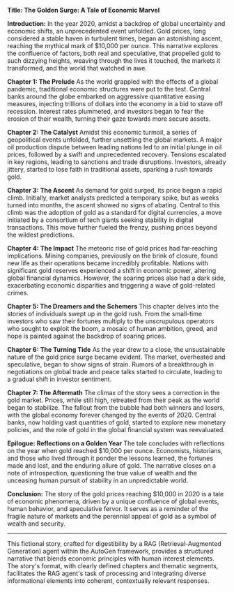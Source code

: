 **Title: The Golden Surge: A Tale of Economic Marvel**

**Introduction:**
In the year 2020, amidst a backdrop of global uncertainty and economic shifts, an unprecedented event unfolded. Gold prices, long considered a stable haven in turbulent times, began an astonishing ascent, reaching the mythical mark of $10,000 per ounce. This narrative explores the confluence of factors, both real and speculative, that propelled gold to such dizzying heights, weaving through the lives it touched, the markets it transformed, and the world that watched in awe.

**Chapter 1: The Prelude**
As the world grappled with the effects of a global pandemic, traditional economic structures were put to the test. Central banks around the globe embarked on aggressive quantitative easing measures, injecting trillions of dollars into the economy in a bid to stave off recession. Interest rates plummeted, and investors began to fear the erosion of their wealth, turning their gaze towards more secure assets.

**Chapter 2: The Catalyst**
Amidst this economic turmoil, a series of geopolitical events unfolded, further unsettling the global markets. A major oil production dispute between leading nations led to an initial plunge in oil prices, followed by a swift and unprecedented recovery. Tensions escalated in key regions, leading to sanctions and trade disruptions. Investors, already jittery, started to lose faith in traditional assets, sparking a rush towards gold.

**Chapter 3: The Ascent**
As demand for gold surged, its price began a rapid climb. Initially, market analysts predicted a temporary spike, but as weeks turned into months, the ascent showed no signs of abating. Central to this climb was the adoption of gold as a standard for digital currencies, a move initiated by a consortium of tech giants seeking stability in digital transactions. This move further fueled the frenzy, pushing prices beyond the wildest predictions.

**Chapter 4: The Impact**
The meteoric rise of gold prices had far-reaching implications. Mining companies, previously on the brink of closure, found new life as their operations became incredibly profitable. Nations with significant gold reserves experienced a shift in economic power, altering global financial dynamics. However, the soaring prices also had a dark side, exacerbating economic disparities and triggering a wave of gold-related crimes.

**Chapter 5: The Dreamers and the Schemers**
This chapter delves into the stories of individuals swept up in the gold rush. From the small-time investors who saw their fortunes multiply to the unscrupulous operators who sought to exploit the boom, a mosaic of human ambition, greed, and hope is painted against the backdrop of soaring prices.

**Chapter 6: The Turning Tide**
As the year drew to a close, the unsustainable nature of the gold price surge became evident. The market, overheated and speculative, began to show signs of strain. Rumors of a breakthrough in negotiations on global trade and peace talks started to circulate, leading to a gradual shift in investor sentiment.

**Chapter 7: The Aftermath**
The climax of the story sees a correction in the gold market. Prices, while still high, retreated from their peak as the world began to stabilize. The fallout from the bubble had both winners and losers, with the global economy forever changed by the events of 2020. Central banks, now holding vast quantities of gold, started to explore new monetary policies, and the role of gold in the global financial system was reevaluated.

**Epilogue: Reflections on a Golden Year**
The tale concludes with reflections on the year when gold reached $10,000 per ounce. Economists, historians, and those who lived through it ponder the lessons learned, the fortunes made and lost, and the enduring allure of gold. The narrative closes on a note of introspection, questioning the true value of wealth and the unceasing human pursuit of stability in an unpredictable world.

**Conclusion:**
The story of the gold prices reaching $10,000 in 2020 is a tale of economic phenomena, driven by a unique confluence of global events, human behavior, and speculative fervor. It serves as a reminder of the fragile nature of markets and the perennial appeal of gold as a symbol of wealth and security.

---

This fictional story, crafted for digestibility by a RAG (Retrieval-Augmented Generation) agent within the AutoGen framework, provides a structured narrative that blends economic principles with human interest elements. The story's format, with clearly defined chapters and thematic segments, facilitates the RAG agent's task of processing and integrating diverse informational elements into coherent, contextually relevant responses.